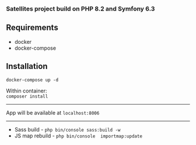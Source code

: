 ### Satellites project build on PHP 8.2 and Symfony 6.3

## Requirements
- docker
- docker-compose

## Installation

`docker-compose up -d`

Within container:  
`composer install`

---

App will be available at `localhost:8006`



---

- Sass build - `php bin/console sass:build -w`
- JS map rebuild - `php bin/console  importmap:update`
